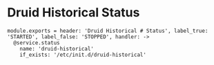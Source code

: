 
# Druid Historical Status

    module.exports = header: 'Druid Historical # Status', label_true: 'STARTED', label_false: 'STOPPED', handler: ->
      @service.status
        name: 'druid-historical'
        if_exists: '/etc/init.d/druid-historical'
